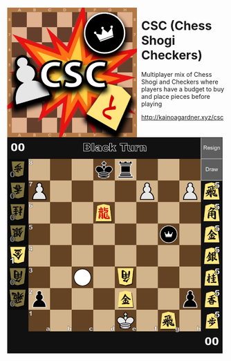 <img src=".github/cscTitle.png"
     alt="Image"
     style="float: left; margin-right: 10px; height: 300px" />
     
<h1 align="left">CSC (Chess Shogi Checkers)</h1>
Multiplayer mix of Chess Shogi and Checkers where players have a budget to buy and place pieces before playing

<http://kainoagardner.xyz/csc>

<img src=".github/csc.png"
     alt="Image"
     style="float: left; margin-right: 10px; height: 500px" />
